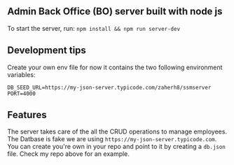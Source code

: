 ## Admin Back Office (BO) server built with node js

To start the server, run: ``npm install && npm run server-dev``


## Development tips

Create your own env file for now it contains the two following environment variables:
```
DB_SEED_URL=https://my-json-server.typicode.com/zaherh8/ssmserver
PORT=4000
```
## Features

The server takes care of the all the CRUD operations to manage employees. 
The Datbase is fake we are using ``https://my-json-server.typicode.com``. You can create you're own in your repo and point to it by creating a ``db.json`` file. Check my repo above for an example.
